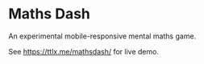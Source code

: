 # Maths Dash

An experimental mobile-responsive mental maths game.

See https://ttlx.me/mathsdash/ for live demo. 
